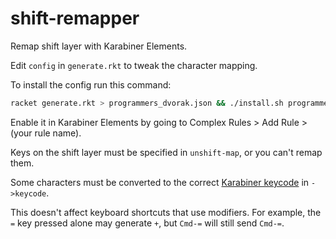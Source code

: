 # shift-remapper
Remap shift layer with Karabiner Elements.

Edit `config` in `generate.rkt` to tweak the character mapping.

To install the config run this command:

```sh
racket generate.rkt > programmers_dvorak.json && ./install.sh programmers_dvorak.json
```

Enable it in Karabiner Elements by going to Complex Rules > Add Rule > (your rule name).

Keys on the shift layer must be specified in `unshift-map`, or you can't remap them.

Some characters must be converted to the correct [Karabiner keycode](https://github.com/pqrs-org/Karabiner-Elements/issues/925#issuecomment-323984568) in `->keycode`.

This doesn't affect keyboard shortcuts that use modifiers. For example, the `=` key pressed alone may generate `+`, but `Cmd-=` will still send `Cmd-=`.
